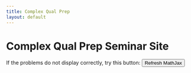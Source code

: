 ```yaml
---
title: Complex Qual Prep
layout: default
---
```

<head>
    <script>
        // global variable initialization
        let qualName = "complex";
        // this page shuts down during the test
        let testStart = 1601481600000; // Wed Sep 30 2020 09:00:00 GMT-0700 (Pacific Daylight Time)
        let testEnd = 1601492400000; // Wed Sep 30 2020 12:00:00 GMT-0700 (Pacific Daylight Time)
    </script>
    <script src="../scripts/pageHider.js" async defer></script>
    <script src="../scripts/xmlImporter.js"></script>
    <script src="../scripts/jax.js"></script>
    <script src="../scripts/problems.js" async defer></script>
</head>

   
# Complex Qual Prep Seminar Site 

If the problems do not display correctly, try this button: <button onClick="refreshMathJax()">Refresh MathJax</button>

<div id="problemsSpot"/>

<script>
    function refreshMathJax() {
        try {MathJax.Hub.Queue(["Typeset", MathJax.Hub])} 
        catch (e) {}
    }
</script>

